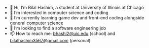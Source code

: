 - 👋 Hi, I’m Bilal Hashim, a student at University of Illinois at Chicago
- 👀 I’m interested in computer science and coding
- 🌱 I’m currently learning game dev and front-end coding alongside general computer science
- 💞️ I’m looking to find a software engineering job
- 📫 How to reach me: bhashi2@uic.edu (school) and bilalhashim3567@gmail.com (personal)

<!---
bhashi2/bhashi2 is a ✨ special ✨ repository because its `README.md` (this file) appears on your GitHub profile.
You can click the Preview link to take a look at your changes.
--->
